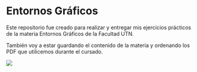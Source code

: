 
# Entornos Gráficos

Este repositorio fue creado para realizar y entregar mis ejercicios prácticos de la materia Entornos Gráficos de la Facultad UTN.

También voy a estar guardando el contenido de la materia y ordenando los PDF que utilicemos durante el cursado.


![](https://media.giphy.com/media/v1.Y2lkPTc5MGI3NjExYjFjYmI2NWFkMTQ0MWY5ZjFlYzhlMWIxY2E3YzYzOGQ0MDM2ZDJiNiZjdD1n/eSwGh3YK54JKU/giphy.gif)
